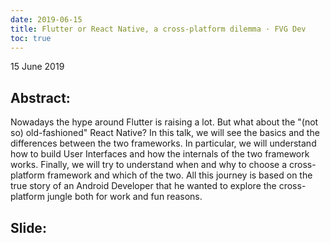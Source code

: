 ```yaml
---
date: 2019-06-15
title: Flutter or React Native, a cross-platform dilemma · FVG Dev
toc: true
---
```


15 June 2019

## Abstract:
Nowadays the hype around Flutter is raising a lot. But what about the "(not so) old-fashioned" React Native?
In this talk, we will see the basics and the differences between the two frameworks. In particular, we will understand how to build User Interfaces and how the internals of the two framework works. Finally, we will try to understand when and why to choose a cross-platform framework and which of the two.
All this journey is based on the true story of an Android Developer that he wanted to explore the cross-platform jungle both for work and fun reasons.

## Slide:
<script async class="speakerdeck-embed" data-id="44ec00d6c5fc448b9361b5a879b43d16" data-ratio="1.77777777777778" src="//speakerdeck.com/assets/embed.js"></script>
